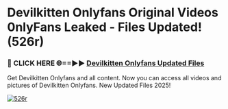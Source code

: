 # Devilkitten Onlyfans Original Videos 0nlyFans Leaked - Files Updated! (526r)

<h3>🔴 CLICK HERE 🌐==►► <a href="https://tinyurl.com/2m67pmp6" rel="nofollow">Devilkitten Onlyfans Updated Files</a></h3>

Get Devilkitten Onlyfans and all content. Now you can access all videos and pictures of Devilkitten Onlyfans. New Updated Files 2025!

[![526r](https://i.imgur.com/H4QAA4z.gif)](https://tinyurl.com/2m67pmp6)